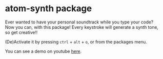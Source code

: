 # atom-synth package

Ever wanted to have your personal soundtrack while you type your code?
Now you can, with this package! Every keystroke will generate a synth tone, so get creative!!

(De)Activate it by pressing `ctrl` + `alt` + `o`, or from the packages menu.

You can see a demo on youtube [here](https://www.youtube.com/watch?v=sPUw_wJyOTA).
